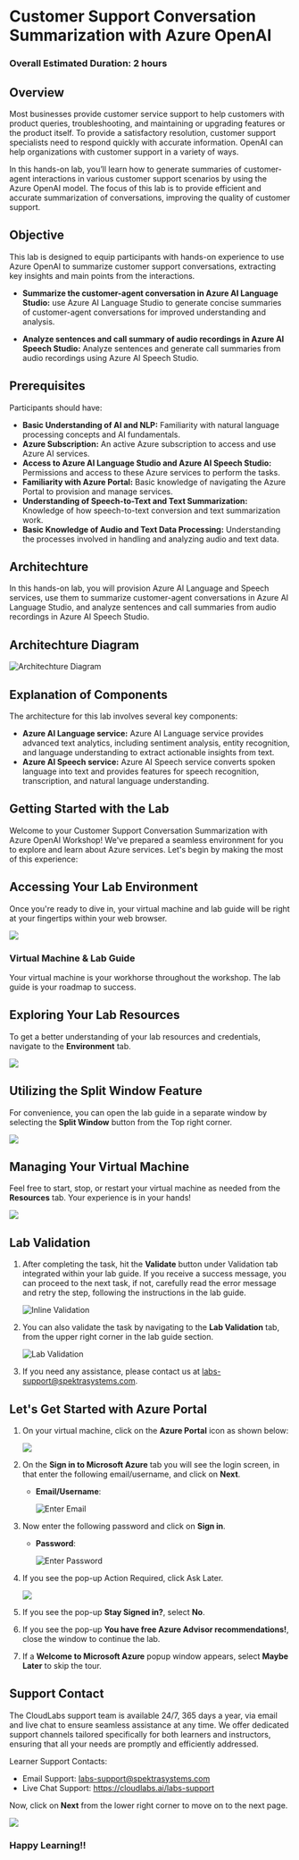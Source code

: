 # Customer Support Conversation Summarization with Azure OpenAI

### Overall Estimated Duration: 2 hours

## Overview

Most businesses provide customer service support to help customers with product queries, troubleshooting, and maintaining or upgrading features or the product itself. To provide a satisfactory resolution, customer support specialists need to respond quickly with accurate information. OpenAI can help organizations with customer support in a variety of ways. 

In this hands-on lab, you’ll learn how to generate summaries of customer-agent interactions in various customer support scenarios by using the Azure OpenAI model. The focus of this lab is to provide efficient and accurate summarization of conversations, improving the quality of customer support. 

## Objective

This lab is designed to equip participants with hands-on experience to use Azure OpenAI to summarize customer support conversations, extracting key insights and main points from the interactions.

- **Summarize the customer-agent conversation in Azure AI Language Studio:** use Azure AI Language Studio to generate concise summaries of customer-agent conversations for improved understanding and analysis.
  
- **Analyze sentences and call summary of audio recordings in Azure AI Speech Studio:** Analyze sentences and generate call summaries from audio recordings using Azure AI Speech Studio.

## Prerequisites

Participants should have:

- **Basic Understanding of AI and NLP:** Familiarity with natural language processing concepts and AI fundamentals.
- **Azure Subscription:** An active Azure subscription to access and use Azure AI services.
- **Access to Azure AI Language Studio and Azure AI Speech Studio:** Permissions and access to these Azure services to perform the tasks.
- **Familiarity with Azure Portal:** Basic knowledge of navigating the Azure Portal to provision and manage services.
- **Understanding of Speech-to-Text and Text Summarization:** Knowledge of how speech-to-text conversion and text summarization work.
- **Basic Knowledge of Audio and Text Data Processing:** Understanding the processes involved in handling and analyzing audio and text data.

## Architechture

In this hands-on lab, you will provision Azure AI Language and Speech services, use them to summarize customer-agent conversations in Azure AI Language Studio, and analyze sentences and call summaries from audio recordings in Azure AI Speech Studio.

## Architechture Diagram

![Architechture Diagram](../media/architechture-diagram.png)

## Explanation of Components

The architecture for this lab involves several key components:

- **Azure AI Language service:** Azure AI Language service provides advanced text analytics, including sentiment analysis, entity recognition, and language understanding to extract actionable insights from text.
- **Azure AI Speech service:** Azure AI Speech service converts spoken language into text and provides features for speech recognition, transcription, and natural language understanding.

## Getting Started with the Lab
 
Welcome to your Customer Support Conversation Summarization with Azure OpenAI Workshop! We've prepared a seamless environment for you to explore and learn about Azure services. Let's begin by making the most of this experience:
 
## Accessing Your Lab Environment
 
Once you're ready to dive in, your virtual machine and lab guide will be right at your fingertips within your web browser.

  ![](../media/labguide.png)

### Virtual Machine & Lab Guide
 
Your virtual machine is your workhorse throughout the workshop. The lab guide is your roadmap to success.
 
## Exploring Your Lab Resources
 
To get a better understanding of your lab resources and credentials, navigate to the **Environment** tab.
 
  ![](../media/env01.png)
 
## Utilizing the Split Window Feature
 
For convenience, you can open the lab guide in a separate window by selecting the **Split Window** button from the Top right corner.
 
  ![](../media/split01.png)
 
## Managing Your Virtual Machine
 
Feel free to start, stop, or restart your virtual machine as needed from the **Resources** tab. Your experience is in your hands!

  ![](../media/resourses.png)

## Lab Validation

1. After completing the task, hit the **Validate** button under Validation tab integrated within your lab guide. If you receive a success message, you can proceed to the next task, if not, carefully read the error message and retry the step, following the instructions in the lab guide.

   ![Inline Validation](../media/inline-validation.png)

1. You can also validate the task by navigating to the **Lab Validation** tab, from the upper right corner in the lab guide section.

   ![Lab Validation](../media/lab-validation.png)

1. If you need any assistance, please contact us at labs-support@spektrasystems.com.

## Let's Get Started with Azure Portal
 
1. On your virtual machine, click on the **Azure Portal** icon as shown below:
 
    ![](../media/azure-portal-edge.png)

1. On the **Sign in to Microsoft Azure** tab you will see the login screen, in that enter the following email/username, and click on **Next**. 

   * **Email/Username**: <inject key="AzureAdUserEmail"></inject>
   
      ![](../media/user-email.png "Enter Email")
     
1. Now enter the following password and click on **Sign in**.
   
   * **Password**: <inject key="AzureAdUserPassword"></inject>
   
      ![](../media/user-pass.png "Enter Password")

1. If you see the pop-up Action Required, click Ask Later.

   ![](../media/asklater.png)
     
1. If you see the pop-up **Stay Signed in?**, select **No**.

1. If you see the pop-up **You have free Azure Advisor recommendations!**, close the window to continue the lab.

1. If a **Welcome to Microsoft Azure** popup window appears, select **Maybe Later** to skip the tour.
   
## Support Contact
 
The CloudLabs support team is available 24/7, 365 days a year, via email and live chat to ensure seamless assistance at any time. We offer dedicated support channels tailored specifically for both learners and instructors, ensuring that all your needs are promptly and efficiently addressed.

Learner Support Contacts:
- Email Support: labs-support@spektrasystems.com
- Live Chat Support: https://cloudlabs.ai/labs-support

Now, click on **Next** from the lower right corner to move on to the next page.

![](../media/lab-next.png)

### Happy Learning!!
